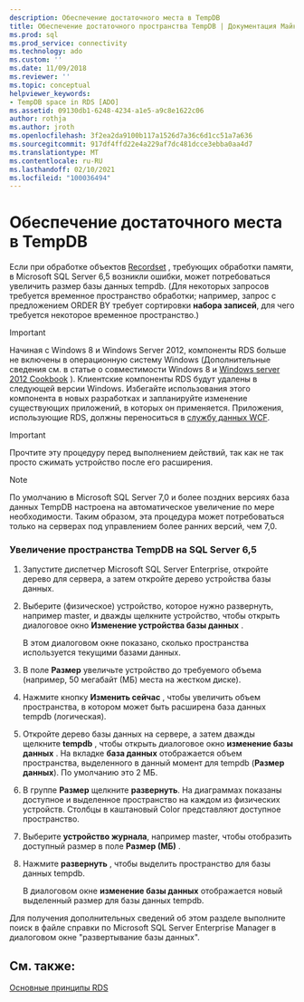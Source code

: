```yaml
---
description: Обеспечение достаточного места в TempDB
title: Обеспечение достаточного пространства TempDB | Документация Майкрософт
ms.prod: sql
ms.prod_service: connectivity
ms.technology: ado
ms.custom: ''
ms.date: 11/09/2018
ms.reviewer: ''
ms.topic: conceptual
helpviewer_keywords:
- TempDB space in RDS [ADO]
ms.assetid: 09130db1-6248-4234-a1e5-a9c8e1622c06
author: rothja
ms.author: jroth
ms.openlocfilehash: 3f2ea2da9100b117a1526d7a36c6d1cc51a7a636
ms.sourcegitcommit: 917df4ffd22e4a229af7dc481dcce3ebba0aa4d7
ms.translationtype: MT
ms.contentlocale: ru-RU
ms.lasthandoff: 02/10/2021
ms.locfileid: "100036494"
---
```

# <a name="ensuring-sufficient-tempdb-space"></a>Обеспечение достаточного места в TempDB
Если при обработке объектов [Recordset](../../reference/ado-api/recordset-object-ado.md) , требующих обработки памяти, в Microsoft SQL Server 6,5 возникли ошибки, может потребоваться увеличить размер базы данных tempdb. (Для некоторых запросов требуется временное пространство обработки; например, запрос с предложением ORDER BY требует сортировки **набора записей**, для чего требуется некоторое временное пространство.)  
  
> [!IMPORTANT]
>  Начиная с Windows 8 и Windows Server 2012, компоненты RDS больше не включены в операционную систему Windows (Дополнительные сведения см. в статье о совместимости Windows 8 и [Windows server 2012 Cookbook](https://www.microsoft.com/download/details.aspx?id=27416) ). Клиентские компоненты RDS будут удалены в следующей версии Windows. Избегайте использования этого компонента в новых разработках и запланируйте изменение существующих приложений, в которых он применяется. Приложения, использующие RDS, должны переноситься в [службу данных WCF](/dotnet/framework/wcf/).  
  
> [!IMPORTANT]
>  Прочтите эту процедуру перед выполнением действий, так как не так просто сжимать устройство после его расширения.  
  
> [!NOTE]
>  По умолчанию в Microsoft SQL Server 7,0 и более поздних версиях база данных TempDB настроена на автоматическое увеличение по мере необходимости. Таким образом, эта процедура может потребоваться только на серверах под управлением более ранних версий, чем 7,0.  
  
### <a name="to-increase-the-tempdb-space-on-sql-server-65"></a>Увеличение пространства TempDB на SQL Server 6,5  
  
1.  Запустите диспетчер Microsoft SQL Server Enterprise, откройте дерево для сервера, а затем откройте дерево устройства базы данных.  
  
2.  Выберите (физическое) устройство, которое нужно развернуть, например master, и дважды щелкните устройство, чтобы открыть диалоговое окно **Изменение устройства базы данных** .  
  
     В этом диалоговом окне показано, сколько пространства используется текущими базами данных.  
  
3.  В поле **Размер** увеличьте устройство до требуемого объема (например, 50 мегабайт (МБ) места на жестком диске).  
  
4.  Нажмите кнопку **Изменить сейчас** , чтобы увеличить объем пространства, в котором может быть расширена база данных tempdb (логическая).  
  
5.  Откройте дерево базы данных на сервере, а затем дважды щелкните **tempdb** , чтобы открыть диалоговое окно **изменение базы данных** . На вкладке **база данных** отображается объем пространства, выделенного в данный момент для tempdb (**Размер данных**). По умолчанию это 2 МБ.  
  
6.  В группе **Размер** щелкните **развернуть**. На диаграммах показаны доступное и выделенное пространство на каждом из физических устройств. Столбцы в каштановый Color представляют доступное пространство.  
  
7.  Выберите **устройство журнала**, например master, чтобы отобразить доступный размер в поле **Размер (МБ)** .  
  
8.  Нажмите **развернуть** , чтобы выделить пространство для базы данных tempdb.  
  
     В диалоговом окне **изменение базы данных** отображается новый выделенный размер для базы данных tempdb.  
  
 Для получения дополнительных сведений об этом разделе выполните поиск в файле справки по Microsoft SQL Server Enterprise Manager в диалоговом окне "развертывание базы данных".  
  
## <a name="see-also"></a>См. также:  
 [Основные принципы RDS](./rds-fundamentals.md)